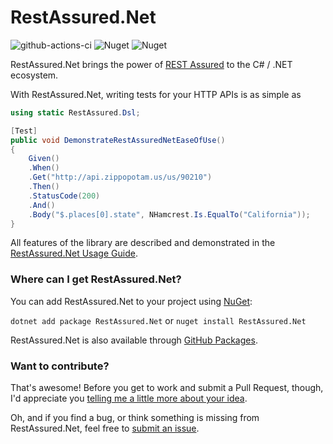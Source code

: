 # RestAssured.Net
![github-actions-ci](https://github.com/basdijkstra/rest-assured-net/actions/workflows/ci.yml/badge.svg) ![Nuget](https://img.shields.io/nuget/v/RestAssured.Net?color=blue) ![Nuget](https://img.shields.io/nuget/dt/RestAssured.Net)

RestAssured.Net brings the power of <a href="https://rest-assured.io" target="_blank">REST Assured</a> to the C# / .NET ecosystem.

With RestAssured.Net, writing tests for your HTTP APIs is as simple as

```csharp
using static RestAssured.Dsl;

[Test]
public void DemonstrateRestAssuredNetEaseOfUse()
{
    Given()
    .When()
    .Get("http://api.zippopotam.us/us/90210")
    .Then()
    .StatusCode(200)
    .And()
    .Body("$.places[0].state", NHamcrest.Is.EqualTo("California"));
}
```

All features of the library are described and demonstrated in the [RestAssured.Net Usage Guide](https://github.com/basdijkstra/rest-assured-net/wiki/Usage-Guide).

### Where can I get RestAssured.Net?
You can add RestAssured.Net to your project using [NuGet](https://www.nuget.org/packages/RestAssured.Net):

`dotnet add package RestAssured.Net` or `nuget install RestAssured.Net`

RestAssured.Net is also available through [GitHub Packages](https://github.com/basdijkstra/rest-assured-net/pkgs/nuget/RestAssured.Net).

### Want to contribute?
That's awesome! Before you get to work and submit a Pull Request, though, I'd appreciate you [telling me a little more about your idea](https://github.com/basdijkstra/rest-assured-net/discussions).

Oh, and if you find a bug, or think something is missing from RestAssured.Net, feel free to [submit an issue](https://github.com/basdijkstra/rest-assured-net/issues).
